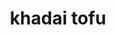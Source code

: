 ---
title: khadai tofu
draft: false
layout: recettes
type: plat
categories:
  - Plat chaud
regime:
  - vegan
  - sans-gluten
region: inde
cuisson: Oui
temperature: Chaud
plate: 100
check: Oui
checkAlwaysOk: false
ingredients:
  lof:
    - title: Tofu ferme
      quantite: 2
      unit: Kg
  autres:
    - {}
  epices:
    - title: clou de girofle poudre
      quantite: 15
      unit: grammes
    - title: Curry
      quantite: 40
      unit: grammes
    - title: Curcuma moulu
      quantite: 20
      unit: grammes
    - title: Coriandre en poudre
      quantite: 150
      unit: grammes
    - title: Cardamone en poudre
      quantite: 10
      unit: grammes
    - title: Poivre noir moulu
      quantite: 60
      unit: grammes
    - title: Fenugrec
      quantite: 60
      unit: grammes
    - title: Paprika
      quantite: 40
      unit: grammes
    - title: Coulis de tomates
      quantite: 3
      unit: Kg
  legumes:
    - title: Gingembre
      quantite: 80
      unit: grammes
    - title: Ail
      quantite: 2
      unit: tête·s
    - title: Oignon
      quantite: 7
      unit: Kg
      commentaire: 3 kg en gros bouts et 4 kg hachés
    - title: Poivron (rouge)
      quantite: 6
      unit: Kg
preparation: >-
  ### Préparation


  Chauffer un peu d’huile dans le grand wok. Quand l’huile est chaude, mettre le cumin et l’oignon haché.


  Quand les oignons sont dorés, mettre les épices : le curcuma, le curry, 

  le paprika, la poudre préalablement préparée, l’ail et le gingembre et 

  mélanger.


  Ajouter la purée de tomates et mélanger.


  Mettre les autres oignons, les  poivrons coupés en morceaux  et bien mélanger.


  Saler et verser environ 1L d’eau, mélanger.


  Couvrir et laisser cuire à feu moyen en mélangeant et en ajoutant un peu
   d’eau de temps en temps. Les poivrons doivent être fondants.

  Ajouter le tofu coupé en cube et grillé ou frit au préalable dans une poêle et mélanger.


  Mettre les feuilles de fenugrec en les écrasant, en laissant de côté les brindilles.


  Ajouter un peu d'eau, mélanger et laisser cuire 5/10 minutes et c’est prêt.


  \
publishDate: 2025-06-02T17:33:00.000Z
uuid: ls7yrbs9
titleslug: khadai-tofu_ls7yrbs9
---